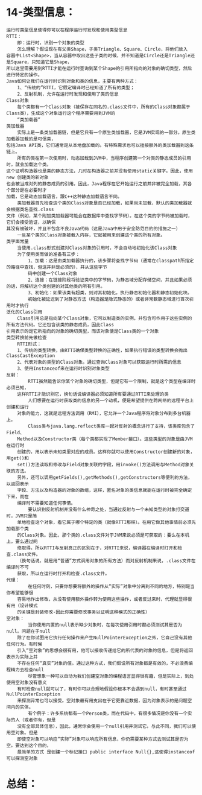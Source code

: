 # 14-类型信息：
	运行时类型信息使得你可以在程序运行时发现和使用类型信息
	RTTI：
		即：运行时，识别一个对象的类型
		怎么理解？假设现在有父类Shape，子类Triangle、Square、Circle，将他们放入
	容器中List<Shape>，当从容器中取出这些子类的时候，并不知道是Circle还是Triangle还是Square，只知道它是Shape，
	所以这里需要用到RTTI才能在运行时查询到某个Shape的引用所指向的对象的确切类型，然后进行特定的操作。
	Java如何让我们在运行时识别对象和类的信息，主要有两种方式：
		1、“传统的”RTTI，它假定编译时已经知道了所有的类型；
		2、反射机制，允许在运行时发现和使用了类的信息
	Class对象
		每个类都有一个Class对象（被保存在同名的.class文件中，所有的Class对象都属于Class类），生成这个对象运行这个程序需要用到JVM的
		“类加载器”
	类加载器
		实际上是一条类加载器链，但是它只有一个原生类加载器，它是JVM实现的一部分。原生类加载器加载的是可信类，
	包括Java API类，它们通常是从本地盘加载的。有特殊需求也可以挂接额外的类加载器到这条链上。
		所有的类在第一次使用时，动态加载到JVM中，当程序创建第一个对类的静态成员的引用时，就会加载这个类。
	这个证明构造器也是类的静态方法，几时在构造器之前并没有使用static关键字。因此，使用new 创建类的新对象
	也会被当成对列的静态成员的引用。因此，Java程序在它开始运行之前并非被完全加载，其各个部分是在必要时才
	加载，它是动态加载语言，跟C++这种静态加载语言不同。
		类加载器首先检查这个类的Class对象是否已经加载，如果尚未加载，默认的类加载器就会根据类名查找.class
	文件（例如，某个附加类加载器可能会在数据库中查找字节码）。在这个类的字节码被加载时，它们会接受验证，以确保
	其没有被破坏，并且不包含不良Java代码（这是Java中用于安全防范目的的措施之一）
		一旦某个类的Class对象被载入内存，它就被用来创建这个类的所有对象。
	类字面常量
		当使用.class形式创建对Class对象的引用时，不会自动地初始化该Class对象
		为了使用类而做的准备有三步：
			1、加载：这是由类加载器执行的，该步骤将查找字节码（通常在classpath所指定的路径中查找，但这并非是必须的），并从这些字节
			码中创建一个Class对象
			2、连接：在链接阶段将验证类中的字节码，为静态域分配存储空间，并且如果必须的话，将解析这个类创建的对其他类的所有引用。
			3、初始化：如果该类有超类，则对其初始化，执行静态初始化器和静态初始化块。
			初始化被延迟到了对静态方法（构造器是隐式静态的）或者非常数静态域进行首次引用时才执行
	泛化的Class引用
		Class引用总是指向某个Class对象，它可以制造类的实例，并包含可作用于这些实例的所有方法代码。它还包含该类的静态成员，因此Class
	引用表示的是它所指向的对象的确切类型，而该对象便是Class类的一个对象
	类型转换前先做检查
		RTTI形式：
		1、传统的类型转换，由RTTI确保类型转换的正确性，如果执行错误的类型转换会抛出ClassCastException
		2、代表对象的类型的Class对象。通过查询Class对象可以获取运行时所需的信息
		3、使用Instanceof来在运行时识别对象类型
	反射：
			RTTI虽然能告诉你某个对象的确切类型，但是它有一个限制，就是这个类型在编译时必须已知，
		这样RTTI才能识别它，换句话说编译器必须知道所有要通过RTTI来处理的类
			人们想要在运行时获取类的信息的另一个动机，便是希望提供在跨网络的远程平台上创建和运行
		对象的能力，这就是远程方法调用（RMI），它允许一个Java程序将对象分布到多台机器上。
			Class类与java.lang.reflect类库一起对反射的概念进行了支持，该类库包含了Field、
		Method以及Constructor类（每个类都实现了Member接口）。这些类型的对象是由JVM在运行时
		创建的，用以表示未知类里对应的成员。这样你就可以使用Constructor创建新的对象，用get()和
		set()方法读取和修改与Field对象关联的字段，用invoke()方法调用与Method对象关联的方法。
		另外，还可以调用getFields(),getMethods(),getConstructors等便利的方法，以返回表示
		字段、方法以及构造器的对象的数组，这样，匿名对象的类信息就能在运行时被完全确定下来，而在
		编译时不需要知道任何事情。
			要认识到反射机制并没有什么神奇之处，当通过反射与一个未知类型的对象打交道时，JVM只是简
		单地检查这个对象，看它属于哪个特定的类（就像RTTI那样）。在用它做其他事情前必须先加载那个类
		的Class对象。因此，那个类的.class文件对于JVM来说必须是可获取的：要么在本机上，要么通过网
		络取得。所以RTTI与反射真正的区别在于，对RTTI来说，编译器在编译时打开和检查.class文件。
		（换句话说，就是用“普通”方式调用对象的所有方法）而对反射机制来说，.class文件在编译时不可
		获取，所以在运行时打开和检查.class文件。
	代理：
			在任何时刻，只要你想要将额外的操作从“实际”对象中分离到不同的地方，特别是当你希望能够很
		容易地作出修改，从没有使用额外操作转为使用这些操作，或者反过来时，代理就显得很有用（设计模式
		的关键是封装修改-因此你需要修改事务以证明这种模式的正确性）
	空对象：
			当你使用内置的null表示缺少对象时，在每次使用引用时都必须测试其是否为null。问题在于null
		除了在你试图用它执行任何操作来产生NullPointerException之外，它自己没有其他任何行为。有时候
		引入“空对象”的思想会很有用，他可以接收传递给它的所代表的对象的信息，但是将返回表示为实际上并
		不存在任何“真实”对象的值。通过这种方式，我们假设所有对象都是有效的，不必浪费编程精力去检查null
			尽管想象一种可以自动为我们创建空对象的编程语言显得很有趣，但是实际上，到处使用空对象没有意义
		有时检查null就可以了，有时你可以合理地假设你根本不会遇到null，有时甚至通过NullPointerException
		来探测异常也可以接受。空对象最有用支出在于它更靠近数据，因为对象表示的是问题空间内的实体。
			有个例子：许多系统都有一个Person类，而在代码中，有很多情况是你没有一个实际的人（或者你有，但是
		没有全部具体信息），因此，通常你会使用一个null引用并测试它。与此不同，我们可以使用空对象。但是
		即使空对象可以响应“实际”对象可以响应所有信息，你仍需要某种方式去测试其是否为空。要达到这个目的，
		最简单的方式 是创建一个标记接口 public interface Null{},这使得instanceof可以探测空对象
		
			
		
# 总结：
	
	
